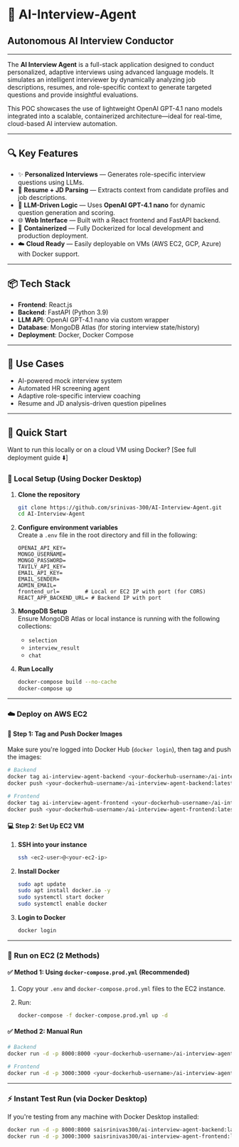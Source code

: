 # 🧠 AI-Interview-Agent  
## Autonomous AI Interview Conductor

---

The **AI Interview Agent** is a full-stack application designed to conduct personalized, adaptive interviews using advanced language models. It simulates an intelligent interviewer by dynamically analyzing job descriptions, resumes, and role-specific context to generate targeted questions and provide insightful evaluations.

This POC showcases the use of lightweight OpenAI GPT-4.1 nano models integrated into a scalable, containerized architecture—ideal for real-time, cloud-based AI interview automation.

---

## 🔍 Key Features

- ✨ **Personalized Interviews** — Generates role-specific interview questions using LLMs.
- 📄 **Resume + JD Parsing** — Extracts context from candidate profiles and job descriptions.
- 🧠 **LLM-Driven Logic** — Uses **OpenAI GPT-4.1 nano** for dynamic question generation and scoring.
- 🌐 **Web Interface** — Built with a React frontend and FastAPI backend.
- 🐳 **Containerized** — Fully Dockerized for local development and production deployment.
- ☁️ **Cloud Ready** — Easily deployable on VMs (AWS EC2, GCP, Azure) with Docker support.

---

## 📦 Tech Stack

- **Frontend**: React.js  
- **Backend**: FastAPI (Python 3.9)  
- **LLM API**: OpenAI GPT-4.1 nano via custom wrapper  
- **Database**: MongoDB Atlas (for storing interview state/history)  
- **Deployment**: Docker, Docker Compose  

---

## 🧪 Use Cases

- AI-powered mock interview system
- Automated HR screening agent
- Adaptive role-specific interview coaching
- Resume and JD analysis-driven question pipelines

---

## 🚀 Quick Start

Want to run this locally or on a cloud VM using Docker? [See full deployment guide ⬇️]



### 🔧 Local Setup (Using Docker Desktop)

1. **Clone the repository**  
   ```bash
   git clone https://github.com/srinivas-300/AI-Interview-Agent.git
   cd AI-Interview-Agent
   ```

2. **Configure environment variables**  
   Create a `.env` file in the root directory and fill in the following:
   ```env
   OPENAI_API_KEY=
   MONGO_USERNAME=
   MONGO_PASSWORD=
   TAVILY_API_KEY=
   EMAIL_API_KEY=
   EMAIL_SENDER=
   ADMIN_EMAIL=
   frontend_url=        # Local or EC2 IP with port (for CORS)
   REACT_APP_BACKEND_URL= # Backend IP with port
   ```

3. **MongoDB Setup**  
   Ensure MongoDB Atlas or local instance is running with the following collections:
   - `selection`
   - `interview_result`
   - `chat`

4. **Run Locally**
   ```bash
   docker-compose build --no-cache
   docker-compose up
   ```

---

### ☁️ Deploy on AWS EC2

#### 🐋 Step 1: Tag and Push Docker Images

Make sure you're logged into Docker Hub (`docker login`), then tag and push the images:

```bash
# Backend
docker tag ai-interview-agent-backend <your-dockerhub-username>/ai-interview-agent-backend:latest
docker push <your-dockerhub-username>/ai-interview-agent-backend:latest

# Frontend
docker tag ai-interview-agent-frontend <your-dockerhub-username>/ai-interview-agent-frontend:latest
docker push <your-dockerhub-username>/ai-interview-agent-frontend:latest
```

#### 💻 Step 2: Set Up EC2 VM

1. **SSH into your instance**  
   ```bash
   ssh <ec2-user>@<your-ec2-ip>
   ```

2. **Install Docker**  
   ```bash
   sudo apt update
   sudo apt install docker.io -y
   sudo systemctl start docker
   sudo systemctl enable docker
   ```

3. **Login to Docker**  
   ```bash
   docker login
   ```

---

### 🚀 Run on EC2 (2 Methods)

#### ✅ Method 1: Using `docker-compose.prod.yml` (Recommended)

1. Copy your `.env` and `docker-compose.prod.yml` files to the EC2 instance.

2. Run:
   ```bash
   docker-compose -f docker-compose.prod.yml up -d
   ```

#### ✅ Method 2: Manual Run

```bash
# Backend
docker run -d -p 8000:8000 <your-dockerhub-username>/ai-interview-agent-backend:latest

# Frontend
docker run -d -p 3000:3000 <your-dockerhub-username>/ai-interview-agent-frontend:latest
```

---

### ⚡ Instant Test Run (via Docker Desktop)

If you're testing from any machine with Docker Desktop installed:

```bash
docker run -d -p 8000:8000 saisrinivas300/ai-interview-agent-backend:latest
docker run -d -p 3000:3000 saisrinivas300/ai-interview-agent-frontend:latest
```

